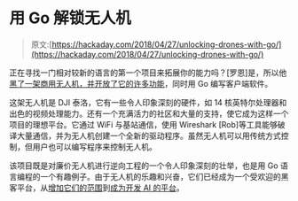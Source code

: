 # 用 Go 解锁无人机

> 原文:[https://hackaday.com/2018/04/27/unlocking-drones-with-go/](https://hackaday.com/2018/04/27/unlocking-drones-with-go/)

正在寻找一门相对较新的语言的第一个项目来拓展你的能力吗？[罗恩]是，所以他[黑了一架商用无人机，并开放了它的许多功能](https://gobot.io/blog/2018/04/20/hello-tello-hacking-drones-with-go/)，同时用 Go 编写客户端软件。

这架无人机是 DJI 泰洛，它有一些令人印象深刻的硬件，如 14 核英特尔处理器和出色的视频处理能力。还有一个充满活力的社区和大量的支持，使它成为这样一个项目的理想平台。它通过 WiFi 与基站通信，使用 Wireshark [Rob]等工具能够破译大量通信，并为无人机创建一个全新的驱动程序。虽然无人机可以用传统方式控制，但用户也可以编写程序来控制无人机。

该项目既是对廉价无人机进行逆向工程的一个令人印象深刻的壮举，也是用 Go 语言编程的一个有趣例子。由于无人机的乐趣和兴奋，它们已经成为一个受欢迎的黑客平台，从[增加它们的范围](https://hackaday.com/2012/08/23/extending-the-range-of-the-ar-drone-2-ways/)到[成为开发 AI 的平台](https://hackaday.com/2017/11/29/high-speed-drones-use-ai-to-spoil-the-fun/)。